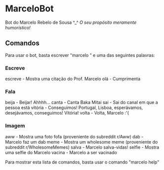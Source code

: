 # MarceloBot

Bot do Marcelo Rebelo de Sousa ^_^ _O seu propósito meramente humorístico!_

## Comandos
Para usar o bot, basta escrever "marcelo " e uma das seguintes palavras:

### Escreve
  escreve - Mostra uma citação do Prof. Marcelo
  olá - Cumprimenta

### Fala
  beija - Beijar! Ahhhh...
  canta - Canta Baka Mitai
  sai - Sai do canal em que a pessoa está
  vitória - Conseguimos! Portugal, Lisboa, esperávamos, desejávamos, conseguimos! Vitória!
  volta - Volta, Marcelo :'(

### Imagem
  aww - Mostra uma foto fofa (proveniente do subreddit r/Aww)
  dab - Marcelo faz um dab
  meme - Mostra um wholesome meme (proveniente do subreddit r/WholesomeMemes)
  salva - Marcelo salva-vidas!
  selfie - Mostra uma selfie do Marcelo
  vacina - Marcelo a ser vacinado

Para mostrar esta lista de comandos, basta usar o comando "marcelo help"